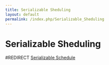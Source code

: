 ```yaml
---
title: Serializable Sheduling
layout: default
permalink: /index.php/Serializable_Sheduling
---
```


# Serializable Sheduling

#REDIRECT [Serializable Schedule](Serializable_Schedule)